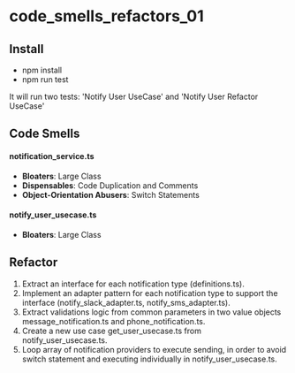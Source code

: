 # code_smells_refactors_01

## Install
- npm install
- npm run test

It will run two tests: 'Notify User UseCase' and 'Notify User Refactor UseCase'

## Code Smells

#### notification_service.ts

-  **Bloaters**: Large Class
-  **Dispensables**: Code Duplication and Comments
-  **Object-Orientation Abusers**: Switch Statements

#### notify_user_usecase.ts

- **Bloaters**: Large Class

## Refactor

1. Extract an interface for each notification type (definitions.ts).
2. Implement an adapter pattern for each notification type to support the interface (notify_slack_adapter.ts, notify_sms_adapter.ts).
3. Extract validations logic from common parameters in two value objects message_notification.ts and phone_notification.ts.
4. Create a new use case get_user_usecase.ts from notify_user_usecase.ts.
4. Loop array of notification providers to execute sending, in order to avoid switch statement and executing individually in notify_user_usecase.ts.